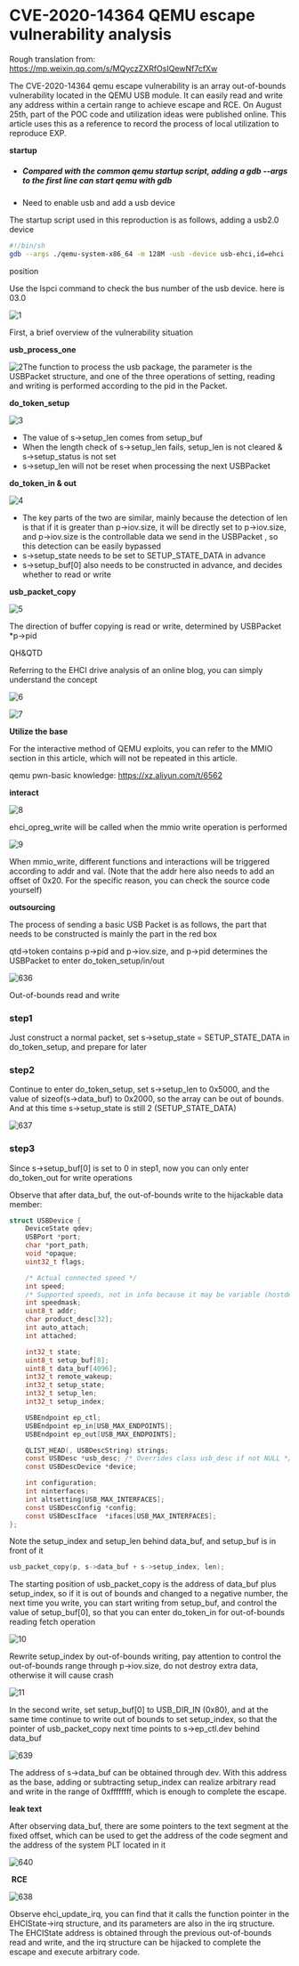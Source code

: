 # CVE-2020-14364 QEMU escape vulnerability analysis

Rough translation from:
https://mp.weixin.qq.com/s/MQyczZXRfOsIQewNf7cfXw

The CVE-2020-14364 qemu escape vulnerability is an array out-of-bounds vulnerability located in the QEMU USB module. It can easily read and write any address within a certain range to achieve escape and RCE. On August 25th, part of the POC code and utilization ideas were published online. This article uses this as a reference to record the process of local utilization to reproduce EXP.

**startup**

- ##### Compared with the common qemu startup script, adding a gdb --args to the first line can start qemu with gdb

- Need to enable usb and add a usb device

The startup script used in this reproduction is as follows, adding a usb2.0 device

```bash
#!/bin/sh
gdb --args ./qemu-system-x86_64 -m 128M -usb -device usb-ehci,id=ehci -device usb-tablet,bus=ehci.0 -kernel ./bzImage -initrd  ./rootfs.img -append "root=/dev/ram rw console=ttyS0 oops=panic panic=1 kalsr uid=0" -netdev user,id=t0, -device e1000,netdev=t0,id=nic0 -nographic -smp cores=2,threads=1 -enable-kvm -cpu kvm64,+smep
```

position

Use the lspci command to check the bus number of the usb device. here is 03.0

![1](./pics/1.png)



First, a brief overview of the vulnerability situation

**usb_process_one**

![2](./pics/2.png)The function to process the usb package, the parameter is the USBPacket structure, and one of the three operations of setting, reading and writing is performed according to the pid in the Packet.

**do_token_setup**

![3](./pics/3.png)

- The value of s->setup_len comes from setup_buf
- When the length check of s->setup_len fails, setup_len is not cleared & s->setup_status is not set
- s->setup_len will not be reset when processing the next USBPacket

**do_token_in & out**

![4](./pics/4.png)

- The key parts of the two are similar, mainly because the detection of len is that if it is greater than p->iov.size, it will be directly set to p->iov.size, and p->iov.size is the controllable data we send in the USBPacket , so this detection can be easily bypassed
- s->setup_state needs to be set to SETUP_STATE_DATA in advance
- s->setup_buf[0] also needs to be constructed in advance, and decides whether to read or write

**usb_packet_copy**

![5](./pics/5.png)

The direction of buffer copying is read or write, determined by USBPacket *p->pid

QH&QTD

Referring to the EHCI drive analysis of an online blog, you can simply understand the concept

![6](./pics/6.png)

![7](./pics/7.png)



**Utilize the base**



For the interactive method of QEMU exploits, you can refer to the MMIO section in this article, which will not be repeated in this article.

qemu pwn-basic knowledge: https://xz.aliyun.com/t/6562

**interact**

![8](./pics/8.png)



ehci_opreg_write will be called when the mmio write operation is performed

![9](/BIGRAID/backup/work.challenges/work/mon.github/docs/qemu.escape.related/CVE-2020-14364/pics/9.png)

When mmio_write, different functions and interactions will be triggered according to addr and val. (Note that the addr here also needs to add an offset of 0x20. For the specific reason, you can check the source code yourself)

**outsourcing**

The process of sending a basic USB Packet is as follows, the part that needs to be constructed is mainly the part in the red box

qtd->token contains p->pid and p->iov.size, and p->pid determines the USBPacket to enter do_token_setup/in/out

![636](./pics/636.png)



Out-of-bounds read and write



### step1

Just construct a normal packet, set s->setup_state = SETUP_STATE_DATA in do_token_setup, and prepare for later

### step2

Continue to enter do_token_setup, set s->setup_len to 0x5000, and the value of sizeof(s->data_buf) to 0x2000, so the array can be out of bounds. And at this time s->setup_state is still 2 (SETUP_STATE_DATA)

![637](./pics/637.png)

### step3

Since s->setup_buf[0] is set to 0 in step1, now you can only enter do_token_out for write operations

Observe that after data_buf, the out-of-bounds write to the hijackable data member:

```c
struct USBDevice {
    DeviceState qdev;
    USBPort *port;
    char *port_path;
    void *opaque;
    uint32_t flags;

    /* Actual connected speed */
    int speed;
    /* Supported speeds, not in info because it may be variable (hostdevs) */
    int speedmask;
    uint8_t addr;
    char product_desc[32];
    int auto_attach;
    int attached;

    int32_t state;
    uint8_t setup_buf[8];
    uint8_t data_buf[4096];
    int32_t remote_wakeup;
    int32_t setup_state;
    int32_t setup_len;
    int32_t setup_index;

    USBEndpoint ep_ctl;
    USBEndpoint ep_in[USB_MAX_ENDPOINTS];
    USBEndpoint ep_out[USB_MAX_ENDPOINTS];

    QLIST_HEAD(, USBDescString) strings;
    const USBDesc *usb_desc; /* Overrides class usb_desc if not NULL */
    const USBDescDevice *device;

    int configuration;
    int ninterfaces;
    int altsetting[USB_MAX_INTERFACES];
    const USBDescConfig *config;
    const USBDescIface  *ifaces[USB_MAX_INTERFACES];
};
```

Note the setup_index and setup_len behind data_buf, and setup_buf is in front of it

```c
usb_packet_copy(p, s->data_buf + s->setup_index, len);
```

The starting position of usb_packet_copy is the address of data_buf plus setup_index, so if it is out of bounds and changed to a negative number, the next time you write, you can start writing from setup_buf, and control the value of setup_buf[0], so that you can enter do_token_in for out-of-bounds reading fetch operation

![10](./pics/10.png)



Rewrite setup_index by out-of-bounds writing, pay attention to control the out-of-bounds range through p->iov.size, do not destroy extra data, otherwise it will cause crash

![11](./pics/11.png)



In the second write, set setup_buf[0] to USB_DIR_IN (0x80), and at the same time continue to write out of bounds to set setup_index, so that the pointer of usb_packet_copy next time points to s->ep_ctl.dev behind data_buf

![639](./pics/639.png)



The address of s->data_buf can be obtained through dev. With this address as the base, adding or subtracting setup_index can realize arbitrary read and write in the range of 0xffffffff, which is enough to complete the escape.

**leak text**

After observing data_buf, there are some pointers to the text segment at the fixed offset, which can be used to get the address of the code segment and the address of the system PLT located in it

![640](./pics/640.png)

​                                                                                    **RCE**

![638](./pics/638.png)

Observe ehci_update_irq, you can find that it calls the function pointer in the EHCIState->irq structure, and its parameters are also in the irq structure. The EHCIState address is obtained through the previous out-of-bounds read and write, and the irq structure can be hijacked to complete the escape and execute arbitrary code.




